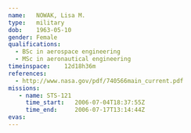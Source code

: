 ```yaml
---
name:	NOWAK, Lisa M.
type:	military
dob:	1963-05-10
gender:	Female
qualifications:
  - BSc in aerospace engineering
  - MSc in aeronautical engineering
timeinspace:	12d18h36m
references:
  - http://www.nasa.gov/pdf/740566main_current.pdf
missions:
   - name: STS-121
     time_start:   2006-07-04T18:37:55Z
     time_end:     2006-07-17T13:14:44Z
evas:
---
```


